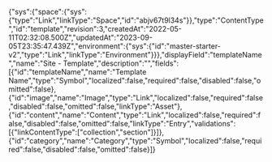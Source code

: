 {"sys":{"space":{"sys":{"type":"Link","linkType":"Space","id":"abjv67t9l34s"}},"type":"ContentType","id":"template","revision":3,"createdAt":"2022-05-11T02:32:08.500Z","updatedAt":"2023-09-05T23:35:47.439Z","environment":{"sys":{"id":"master-starter-v2","type":"Link","linkType":"Environment"}}},"displayField":"templateName","name":"Site - Template","description":"","fields":[{"id":"templateName","name":"Template Name","type":"Symbol","localized":false,"required":false,"disabled":false,"omitted":false},{"id":"image","name":"Image","type":"Link","localized":false,"required":false,"disabled":false,"omitted":false,"linkType":"Asset"},{"id":"content","name":"Content","type":"Link","localized":false,"required":false,"disabled":false,"omitted":false,"linkType":"Entry","validations":[{"linkContentType":["collection","section"]}]},{"id":"category","name":"Category","type":"Symbol","localized":false,"required":false,"disabled":false,"omitted":false}]}